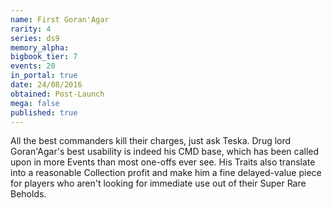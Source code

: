 ```yaml
---
name: First Goran'Agar
rarity: 4
series: ds9
memory_alpha:
bigbook_tier: 7
events: 20
in_portal: true
date: 24/08/2016
obtained: Post-Launch
mega: false
published: true
---
```


All the best commanders kill their charges, just ask Teska. Drug lord Goran'Agar's best usability is indeed his CMD base, which has been called upon in more Events than most one-offs ever see. His Traits also translate into a reasonable Collection profit and make him a fine delayed-value piece for players who aren't looking for immediate use out of their Super Rare Beholds.
